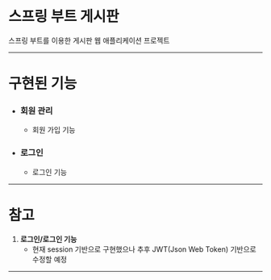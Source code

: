 # 스프링 부트 게시판
스프링 부트를 이용한 게시판 웹 애플리케이션 프로젝트
***

# 구현된 기능
* ### 회원 관리
	* 회원 가입 기능

* ### 로그인
	* 로그인 기능

***
# 참고
1. <b>로그인/로그인 기능</b>
	* 현재 session 기반으로 구현했으나 추후 JWT(Json Web Token) 기반으로 수정할 예정

***
